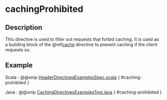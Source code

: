 # cachingProhibited

## Description

This directive is used to filter out requests that forbid caching. It is used as a building block of the @ref[cache](cache.md) directive to prevent caching if the client requests so.

## Example

Scala
:  @@snip [HeaderDirectivesExamplesSpec.scala](../../../../../../../test/scala/docs/http/scaladsl/server/directives/CachingDirectivesExamplesSpec.scala) { #caching-prohibited }

Java
:  @@snip [CachingDirectivesExamplesTest.java](../../../../../../../test/java/docs/http/javadsl/server/directives/CachingDirectivesExamplesTest.java) { #caching-prohibited }
